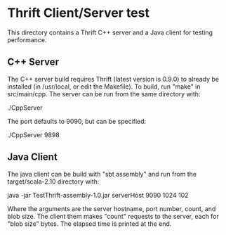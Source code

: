 Thrift Client/Server test
=========================

This directory contains a Thrift C++ server and a Java client for testing performance.

C++ Server
----------

The C++ server build requires Thrift (latest version is 0.9.0) to already be installed (in /usr/local, or edit the Makefile).
To build, run "make" in src/main/cpp. The server can be run from the same directory with:

  ./CppServer

The port defaults to 9090, but can be specified:

  ./CppServer 9898

Java Client
-----------

The java client can be build with "sbt assembly" and run from the target/scala-2.10 directory with:

  java -jar TestThrift-assembly-1.0.jar serverHost 9090 1024 102

Where the arguments are the server hostname, port number, count, and blob size.
The client them makes "count" requests to the server, each for "blob size" bytes.
The elapsed time is printed at the end.
